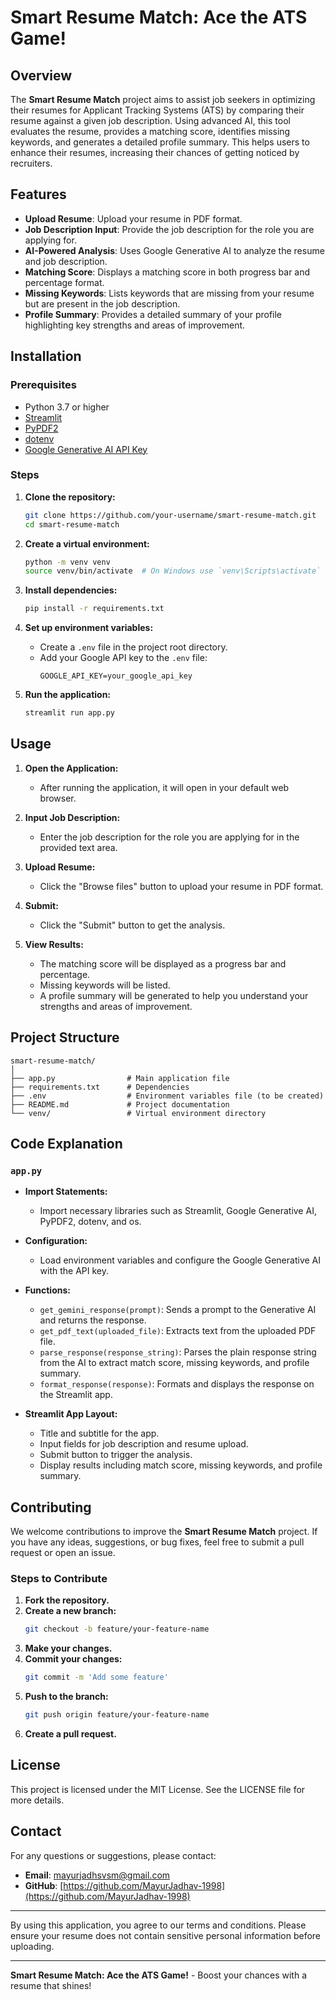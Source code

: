 # Smart Resume Match: Ace the ATS Game!

## Overview

The **Smart Resume Match** project aims to assist job seekers in optimizing their resumes for Applicant Tracking Systems (ATS) by comparing their resume against a given job description. Using advanced AI, this tool evaluates the resume, provides a matching score, identifies missing keywords, and generates a detailed profile summary. This helps users to enhance their resumes, increasing their chances of getting noticed by recruiters.

## Features

- **Upload Resume**: Upload your resume in PDF format.
- **Job Description Input**: Provide the job description for the role you are applying for.
- **AI-Powered Analysis**: Uses Google Generative AI to analyze the resume and job description.
- **Matching Score**: Displays a matching score in both progress bar and percentage format.
- **Missing Keywords**: Lists keywords that are missing from your resume but are present in the job description.
- **Profile Summary**: Provides a detailed summary of your profile highlighting key strengths and areas of improvement.

## Installation

### Prerequisites

- Python 3.7 or higher
- [Streamlit](https://streamlit.io/)
- [PyPDF2](https://pypi.org/project/PyPDF2/)
- [dotenv](https://pypi.org/project/python-dotenv/)
- [Google Generative AI API Key](https://console.cloud.google.com/)

### Steps

1. **Clone the repository:**
   ```bash
   git clone https://github.com/your-username/smart-resume-match.git
   cd smart-resume-match
   ```

2. **Create a virtual environment:**
   ```bash
   python -m venv venv
   source venv/bin/activate  # On Windows use `venv\Scripts\activate`
   ```

3. **Install dependencies:**
   ```bash
   pip install -r requirements.txt
   ```

4. **Set up environment variables:**
   - Create a `.env` file in the project root directory.
   - Add your Google API key to the `.env` file:
     ```
     GOOGLE_API_KEY=your_google_api_key
     ```

5. **Run the application:**
   ```bash
   streamlit run app.py
   ```

## Usage

1. **Open the Application:**
   - After running the application, it will open in your default web browser.

2. **Input Job Description:**
   - Enter the job description for the role you are applying for in the provided text area.

3. **Upload Resume:**
   - Click the "Browse files" button to upload your resume in PDF format.

4. **Submit:**
   - Click the "Submit" button to get the analysis.

5. **View Results:**
   - The matching score will be displayed as a progress bar and percentage.
   - Missing keywords will be listed.
   - A profile summary will be generated to help you understand your strengths and areas of improvement.

## Project Structure

```plaintext
smart-resume-match/
│
├── app.py                # Main application file
├── requirements.txt      # Dependencies
├── .env                  # Environment variables file (to be created)
├── README.md             # Project documentation
└── venv/                 # Virtual environment directory
```

## Code Explanation

### `app.py`

- **Import Statements:**
  - Import necessary libraries such as Streamlit, Google Generative AI, PyPDF2, dotenv, and os.
  
- **Configuration:**
  - Load environment variables and configure the Google Generative AI with the API key.

- **Functions:**
  - `get_gemini_response(prompt)`: Sends a prompt to the Generative AI and returns the response.
  - `get_pdf_text(uploaded_file)`: Extracts text from the uploaded PDF file.
  - `parse_response(response_string)`: Parses the plain response string from the AI to extract match score, missing keywords, and profile summary.
  - `format_response(response)`: Formats and displays the response on the Streamlit app.

- **Streamlit App Layout:**
  - Title and subtitle for the app.
  - Input fields for job description and resume upload.
  - Submit button to trigger the analysis.
  - Display results including match score, missing keywords, and profile summary.

## Contributing

We welcome contributions to improve the **Smart Resume Match** project. If you have any ideas, suggestions, or bug fixes, feel free to submit a pull request or open an issue.

### Steps to Contribute

1. **Fork the repository.**
2. **Create a new branch:**
   ```bash
   git checkout -b feature/your-feature-name
   ```
3. **Make your changes.**
4. **Commit your changes:**
   ```bash
   git commit -m 'Add some feature'
   ```
5. **Push to the branch:**
   ```bash
   git push origin feature/your-feature-name
   ```
6. **Create a pull request.**

## License

This project is licensed under the MIT License. See the LICENSE file for more details.

## Contact

For any questions or suggestions, please contact:
- **Email**: [mayurjadhsvsm@gmail.com](mailto:mayurjadhavsm@gmail.com)
- **GitHub**: [https://github.com/MayurJadhav-1998](https://github.com/MayurJadhav-1998)

---

By using this application, you agree to our terms and conditions. Please ensure your resume does not contain sensitive personal information before uploading.

---

**Smart Resume Match: Ace the ATS Game!** - Boost your chances with a resume that shines!
```
